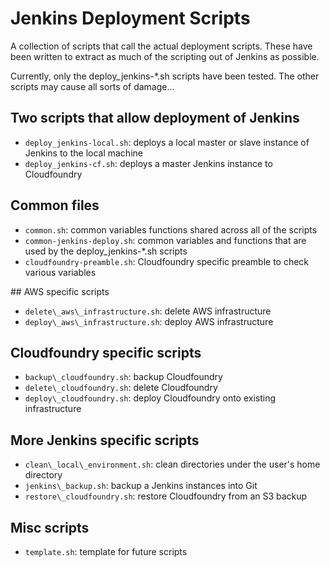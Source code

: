 # Jenkins Deployment Scripts

A collection of scripts that call the actual deployment scripts.  These have been written to extract as much of the scripting out of Jenkins as possible.

Currently, only the deploy\_jenkins-\*.sh scripts have been tested.  The other scripts may cause all sorts of damage...

## Two scripts that allow deployment of Jenkins

- `deploy_jenkins-local.sh`: deploys a local master or slave instance of Jenkins to the local machine
- `deploy_jenkins-cf.sh`: deploys a master Jenkins instance to Cloudfoundry

## Common files

- `common.sh`: common variables functions shared across all of the scripts
- `common-jenkins-deploy.sh`: common variables and functions that are used by the deploy\_jenkins-\*.sh scripts
- `cloudfoundry-preamble.sh`: Cloudfoundry specific preamble to check various variables

## AWS specific scripts

- `delete\_aws\_infrastructure.sh`: delete AWS infrastructure
- `deploy\_aws\_infrastructure.sh`: deploy AWS infrastructure

## Cloudfoundry specific scripts

- `backup\_cloudfoundry.sh`: backup Cloudfoundry
- `delete\_cloudfoundry.sh`: delete Cloudfoundry
- `deploy\_cloudfoundry.sh`: deploy Cloudfoundry onto existing infrastructure

## More Jenkins specific scripts

- `clean\_local\_environment.sh`: clean directories under the user's home directory
- `jenkins\_backup.sh`: backup a Jenkins instances into Git
- `restore\_cloudfoundry.sh`: restore Cloudfoundry from an S3 backup

## Misc scripts

- `template.sh`: template for future scripts
